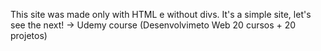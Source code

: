 This site was made only with HTML e without divs. It's a simple site, let's see the next! -> Udemy course (Desenvolvimeto Web 20 cursos + 20 projetos)
